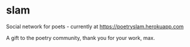 # slam
Social network for poets - currently at https://poetryslam.herokuapp.com

A gift to the poetry community, thank you for your work, max.
